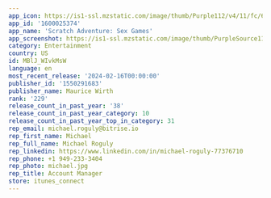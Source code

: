 ```yaml
---
app_icon: https://is1-ssl.mzstatic.com/image/thumb/Purple112/v4/11/fc/66/11fc663f-5cd0-c49d-4b03-f03bc6930941/AppIcon-0-0-1x_U007emarketing-0-7-0-0-85-220.png/1024x1024bb.png
app_id: '1600025374'
app_name: 'Scratch Adventure: Sex Games'
app_screenshot: https://is1-ssl.mzstatic.com/image/thumb/PurpleSource116/v4/6a/49/63/6a49635f-9704-75be-8d39-c0a7102053e7/8579d047-a629-4080-99e0-159c7fe707ee_6.5__no_germany_tad.jpg/1242x2688bb.png
category: Entertainment
country: US
id: MBlJ_WIvkMsW
language: en
most_recent_release: '2024-02-16T00:00:00'
publisher_id: '1550291683'
publisher_name: Maurice Wirth
rank: '229'
release_count_in_past_year: '38'
release_count_in_past_year_category: 10
release_count_in_past_year_top_in_category: 31
rep_email: michael.roguly@bitrise.io
rep_first_name: Michael
rep_full_name: Michael Roguly
rep_linkedin: https://www.linkedin.com/in/michael-roguly-77376710
rep_phone: +1 949-233-3404
rep_photo: michael.jpg
rep_title: Account Manager
store: itunes_connect
---
```

